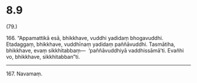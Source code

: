 

# 8.9


(79.)

166\. “Appamattikā esā, bhikkhave, vuddhi yadidaṃ bhogavuddhi. Etadaggaṃ, bhikkhave, vuddhīnaṃ yadidaṃ paññāvuddhi. Tasmātiha, bhikkhave, evaṃ sikkhitabbaṃ—  ‘paññāvuddhiyā vaddhissāmā’ti. Evañhi vo, bhikkhave, sikkhitabban”ti.

---

167\. Navamaṃ.





